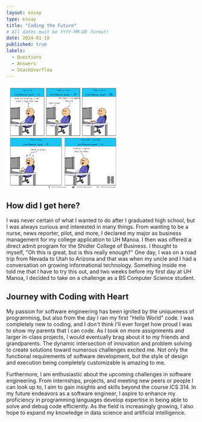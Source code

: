 ```yaml
---
layout: essay
type: essay
title: "Coding the Future"
# All dates must be YYYY-MM-DD format!
date: 2024-01-18
published: true
labels:
  - Questions
  - Answers
  - StackOverflow
---
```


<img width="300px" class="rounded float-start pe-4" src="../img/coding-meme.jpeg">

## How did I get here?

I was never certain of what I wanted to do after I graduated high school, but I was always curious and interested in many things. From wanting to be a nurse, news reporter, pilot, and more, I declared my major as business management for my college application to UH Manoa. I then was offered a direct admit program for the Shidler College of Business. I thought to myself, "Oh this is great, but is this really enough?" One day, I was on a road trip from Nevada to Utah to Arizona and that was when my uncle and I had a conversation on growing informational technology. Something inside me told me that I have to try this out, and two weeks before my first day at UH Manoa, I decided to take on a challenge as a BS Computer Science student.

## Journey with Coding with Heart

My passion for software engineering has been ignited by the uniqueness of programming, but also from the day I ran my first "Hello World" code. I was completely new to coding, and I don't think I'll ever forget how proud I was to show my parents that I can code. As I took on more assignments and larger in-class projects, I would eventually brag about it to my friends and grandparents. The dynamic intersection of innovation and problem solving to create solutions toward numerous challenges excited me. Not only the functional requirements of software development, but the style of design and execution being completely customizable is amazing to me.

Furthermore, I am enthusiastic about the upcoming challenges in software engineering. From internships, projects, and meeting new peers or people I can look up to, I aim to gain insights and skills beyond the course ICS 314. In my future endeavors as a software engineer, I aspire to enhance my proficiency in programming languages develop expertise in being able to solve and debug code efficiently. As the field is increasingly growing, I also hope to expand my knowledge in data science and artificial intelligence.
